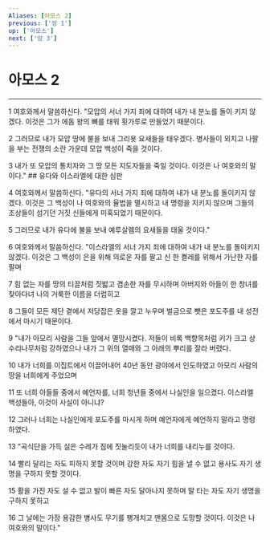 ```yaml
---
Aliases: [아모스 2]
previous: ['암 1']
up: ['아모스']
next: ['암 3']
---
```

# 아모스 2

***


1 여호와께서 말씀하신다. "모압의 서너 가지 죄에 대하여 내가 내 분노를 돌이 키지 않겠다. 이것은 그가 에돔 왕의 뼈를 태워 횟가루로 만들었기 때문이다. 

2 그러므로 내가 모압 땅에 불을 보내 그리욧 요새들을 태우겠다. 병사들이 외치고 나팔을 부는 전쟁의 소란 가운데 모압 백성이 죽을 것이다. 

3 내가 또 모압의 통치자와 그 땅 모든 지도자들을 죽일 것이다. 이것은 나 여호와의 말이다." ## 유다와 이스라엘에 대한 심판 

4 여호와께서 말씀하신다. "유다의 서너 가지 죄에 대하여 내가 내 분노를 돌이키지 않겠다. 이것은 그 백성이 나 여호와의 율법을 멸시하고 내 명령을 지키지 않으며 그들의 조상들이 섬기던 거짓 신들에게 미혹되었기 때문이다. 

5 그러므로 내가 유다에 불을 보내 예루살렘의 요새들을 태울 것이다." 

6 여호와께서 말씀하신다. "이스라엘의 서너 가지 죄에 대하여 내가 내 분노를 돌이키지 않겠다. 이것은 그 백성이 은을 위해 의로운 자를 팔고 신 한 켤레를 위해서 가난한 자를 팔며 

7 힘 없는 자를 땅의 티끌처럼 짓밟고 겸손한 자를 무시하며 아버지와 아들이 한 창녀를 찾아다녀 나의 거룩한 이름을 더럽히고 

8 그들이 모든 제단 곁에서 저당잡은 옷을 깔고 누우며 벌금으로 뺏은 포도주를 내 성전에서 마시기 때문이다. 

9 "내가 아모리 사람을 그들 앞에서 멸망시켰다. 저들이 비록 백향목처럼 키가 크고 상수리나무처럼 강하였으나 내가 그 위의 열매와 그 아래의 뿌리를 잘라 버렸다. 

10 내가 너희를 이집트에서 이끌어내어 40년 동안 광야에서 인도하였고 아모리 사람의 땅을 너희에게 주었으며 

11 또 너희 아들들 중에서 예언자를, 너희 청년들 중에서 나실인을 일으켰다. 이스라엘 백성들아, 이것이 사실이 아니냐? 

12 그러나 너희는 나실인에게 포도주를 마시게 하며 예언자에게 예언하지 말라고 명령하였다. 

13 "곡식단을 가득 실은 수레가 짐에 짓눌리듯이 내가 너희를 내리누를 것이다. 

14 빨리 달리는 자도 피하지 못할 것이며 강한 자도 자기 힘을 낼 수 없고 용사도 자기 생명을 구하지 못할 것이다. 

15 활을 가진 자도 설 수 없고 발이 빠른 자도 달아나지 못하며 말 타는 자도 자기 생명을 구하지 못하고 

16 그 날에는 가장 용감한 병사도 무기를 팽개치고 맨몸으로 도망할 것이다. 이것은 나 여호와의 말이다."
